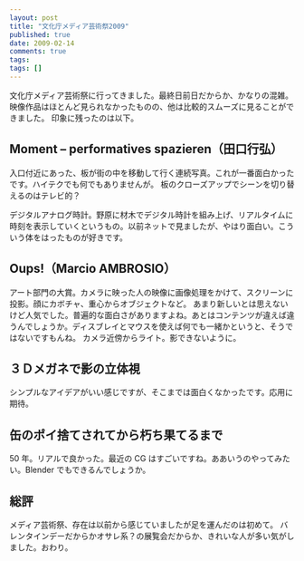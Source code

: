 ```yaml
---
layout: post
title: "文化庁メディア芸術祭2009"
published: true
date: 2009-02-14
comments: true
tags:
tags: []
---
```


文化庁メディア芸術祭に行ってきました。最終日前日だからか、かなりの混雑。映像作品はほとんど見られなかったものの、他は比較的スムーズに見ることができました。
印象に残ったのは以下。

## Moment &#8211; performatives spazieren（田口行弘）

入口付近にあった、板が街の中を移動して行く連続写真。これが一番面白かったです。ハイテクでも何でもありませんが。
板のクローズアップでシーンを切り替えるのはテレビ的？

デジタルアナログ時計。野原に材木でデジタル時計を組み上げ、リアルタイムに時刻を表示していくというもの。以前ネットで見ましたが、やはり面白い。こういう体をはったものが好きです。

## Oups!（Marcio AMBROSIO）

アート部門の大賞。カメラに映った人の映像に画像処理をかけて、スクリーンに投影。顔にカボチャ、重心からオブジェクトなど。
あまり新しいとは思えないけど人気でした。普遍的な面白さがありますよね。あとはコンテンツが違えば違うんでしょうか。ディスブレイとマウスを使えば何でも一緒かというと、そうではないですもんね。
カメラ近傍からライト。影できないように。

## ３Ｄメガネで影の立体視

シンプルなアイデアがいい感じですが、そこまでは面白くなかったです。応用に期待。

## 缶のポイ捨てされてから朽ち果てるまで

50 年。リアルで良かった。最近の CG はすごいですね。ああいうのやってみたい。Blender でもできるんでしょうか。

## 総評

メディア芸術祭、存在は以前から感じていましたが足を運んだのは初めて。
バレンタインデーだからかオサレ系？の展覧会だからか、きれいな人が多い気がしました。おわり。
